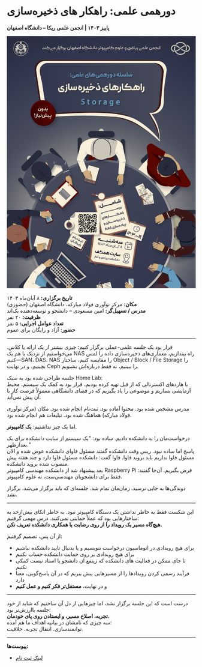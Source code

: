 # دورهمی علمی: راهکار های ذخیره‌سازی
**پاییز ۱۴۰۳ | انجمن علمی ریکا – دانشگاه اصفهان**

![Poster](./statics/poster.sciclub.storage.jpg)

**تاریخ برگزاری:** ۸ آبان‌ماه ۱۴۰۳  
**مکان:** مرکز نوآوری فولاد مبارکه، دانشگاه اصفهان (حضوری)  
**مدرس / تسهیل‌گر:** امین مسعودی – دانشجو و توسعه‌دهنده بک‌اند  
**ظرفیت:** ۲۰ نفر  
**تعداد عوامل اجرایی:** ۵ نفر  
**حضور:** آزاد و رایگان برای عموم 

---

قرار بود یک جلسه علمی-عملی برگزار کنیم؛ چیزی بیشتر از یک ارائه یا کلاس. می‌خواستیم از نزدیک با هم یک NAS راه بیندازیم، معماری‌های ذخیره‌سازی داده را لمس کنیم—SAN، DAS، NAS را مقایسه کنیم، ساختار Object / Block / File Storage را بچینیم، و در نهایت Ceph را ببینیم، نه فقط درباره‌اش بشنویم.

جلسه طراحی شده بود به سبک Home Lab:  
با هاردهای اکسترنالی که از قبل تهیه کرده بودیم، قرار بود به کمک یک سیستم، محیط آزمایشی بسازیم و موضوعی را یاد بگیریم که در فضای دانشگاهی معمولاً فرصت کار با آن پیش نمی‌آید.

مدرس مشخص شده بود. محتوا آماده بود. ثبت‌نام انجام شده بود. مکان (مرکز نوآوری فولاد مبارکه) هماهنگ شده بود. تبلیغات هم انجام شده بود.

اما یک چیز نداشتیم: **یک کامپیوتر**.

درخواست‌مان را به دانشکده دادیم. ساده بود: "یک سیستم از سایت دانشکده برای یک بعدازظهر."  
پاسخ اما ساده نبود. ریس وقت دانشکده گفتند مسئول فاوای دانشکده عوض شده و الان مسئول فاوا نداریم باید بروید فاوا. فاوا گفت: دانشکده مسئول فاوا دارد و چند هفته پیش منصوب شده بروید دانشکده.  
بعد پیشنهاد شد از دانشکده مهندسی کامپیوتر Raspberry Pi قرض بگیریم. آن‌جا گفتند: فقط برای دانشجویان مهندسی‌ست، نه علوم کامپیوتر.  

دوندگی‌ها به جایی نرسید. زمان‌مان تمام شد. جلسه‌ای که باید برگزار می‌شد، برگزار نشد.

---

این شکست فقط به خاطر نداشتن یک دستگاه کامپیوتر نبود. به خاطر اتکای بیش‌ازحد به ساختارهایی بود که عملاً حمایتی نمی‌کنند. درس مهمی گرفتیم:  
**هیچ‌گاه مسیر یک رویداد را از روی رضایت یا همکاری دانشکده تعریف نکن.**

از آن پس، تصمیم گرفتیم:

- برای هیچ رویدادی در اتوماسیون درخواست ننویسیم و یا بدنبال تایید دانشکده نباشیم  
- برای هیچ رویدادی بر روی حمایت دانشکده حساب نکنیم
- تا جای ممکن در فعالیت های دانشکده که زینفع ان دانشجو یا استاد نیست کمکی نکنیم
- فرآیند رسمی کردن رویدادها را از مسیرهایی پیش ببریم که در آن پاسخ‌گویی، معنا دارد  
- و در نهایت، **مستقل‌تر فکر کنیم و عمل کنیم**

---

درست است که این جلسه برگزار نشد، اما چیزهایی از دل آن ساختیم که شاید از خود جلسه باارزش‌تر بود:  
**تجربه، اصلاح مسیر، و ایستادن روی پای خودمان.**  
سه چیزی که نامشان در بیانیه اهداف ما هم آمده:  
توانمندسازی. انتقال تجربه. خلاقیت.

---

**پیوست‌ها:**  
- [لینک ثبت نام](https://t.me/AMCSUI/3736)